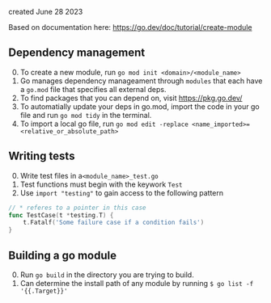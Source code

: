 created June 28 2023

Based on documentation here: https://go.dev/doc/tutorial/create-module


## Dependency management
0. To create a new module, run `go mod init <domain>/<module_name>`
1. Go manages dependency manageament through `modules` that each have a `go.mod` file that specifies all external deps.
2. To find packages that you can depend on, visit https://pkg.go.dev/
3. To automatially update your deps in go.mod, import the code in your go file and run `go mod tidy` in the terminal.
4. To import a local go file, run `go mod edit -replace <name_imported>=<relative_or_absolute_path>`



## Writing tests
0. Write test files in a`<module_name>_test.go`
1. Test functions must begin with the keywork  `Test`
1. Use `import "testing"` to gain access to the following pattern
```go
// * referes to a pointer in this case
func TestCase(t *testing.T) {
    t.Fatalf('Some failure case if a condition fails')
}
```


## Building a go module
0. Run `go build` in the directory you are trying to build.
1. Can determine the install path of any module by running `$ go list -f '{{.Target}}'`

